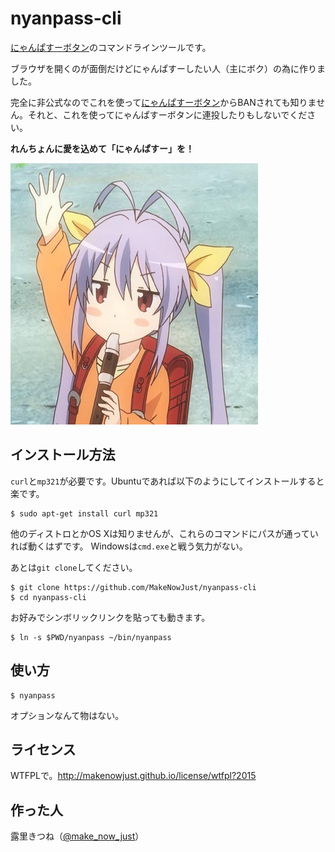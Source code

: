 nyanpass-cli
===

[にゃんぱすーボタン]のコマンドラインツールです。

ブラウザを開くのが面倒だけどにゃんぱすーしたい人（主にボク）の為に作りました。

完全に非公式なのでこれを使って[にゃんぱすーボタン]からBANされても知りません。それと、これを使ってにゃんぱすーボタンに連投したりもしないでください。

__れんちょんに愛を込めて「にゃんぱすー」を！__

![にゃんぱすー](https://raw.githubusercontent.com/MakeNowJust/nyanpass-cli/master/nyanpass.jpg)

インストール方法
---

`curl`と`mp321`が必要です。Ubuntuであれば以下のようにしてインストールすると楽です。

```console
$ sudo apt-get install curl mp321
```

他のディストロとかOS Xは知りませんが、これらのコマンドにパスが通っていれば動くはずです。
Windowsは`cmd.exe`と戦う気力がない。

あとは`git clone`してください。

```console
$ git clone https://github.com/MakeNowJust/nyanpass-cli
$ cd nyanpass-cli
```

お好みでシンボリックリンクを貼っても動きます。

```console
$ ln -s $PWD/nyanpass ~/bin/nyanpass
```


使い方
---

```console
$ nyanpass
```

オプションなんて物はない。


ライセンス
---

WTFPLで。<http://makenowjust.github.io/license/wtfpl?2015>


作った人
---

露里きつね（[@make\_now\_just](https://twitter.com/make_now_just)）


[にゃんぱすーボタン]: http://nyanpass.com
